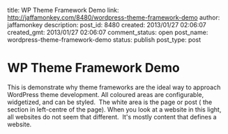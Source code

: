 title: WP Theme Framework Demo
link: http://jaffamonkey.com/8480/wordpress-theme-framework-demo
author: jaffamonkey
description: 
post_id: 8480
created: 2013/01/27 02:06:07
created_gmt: 2013/01/27 02:06:07
comment_status: open
post_name: wordpress-theme-framework-demo
status: publish
post_type: post

# WP Theme Framework Demo

This is demonstrate why theme frameworks are the ideal way to approach WordPress theme development. All coloured areas are configurable, widgetized, and can be styled.  The white area is the page or post ( the section in left-centre of the page). When you look at a website in this light, all websites do not seem that different.  It's mostly content that defines a website.